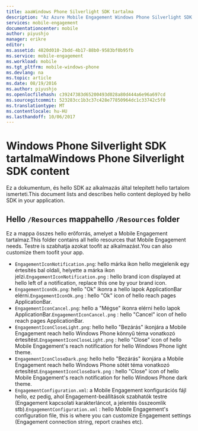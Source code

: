 ```yaml
---
title: aaaWindows Phone Silverlight SDK tartalma
description: "Az Azure Mobile Engagement Windows Phone Silverlight SDK hello hello tartalmát megismerése"
services: mobile-engagement
documentationcenter: mobile
author: piyushjo
manager: erikre
editor: 
ms.assetid: 4820d010-2bdd-4b17-88b0-9583bf0b95fb
ms.service: mobile-engagement
ms.workload: mobile
ms.tgt_pltfrm: mobile-windows-phone
ms.devlang: na
ms.topic: article
ms.date: 08/19/2016
ms.author: piyushjo
ms.openlocfilehash: c39247383d65200493d028a80d444a6e96a697cd
ms.sourcegitcommit: 523283cc1b3c37c428e77850964dc1c33742c5f0
ms.translationtype: MT
ms.contentlocale: hu-HU
ms.lasthandoff: 10/06/2017
---
```

# <a name="windows-phone-silverlight-sdk-content"></a><span data-ttu-id="b8609-103">Windows Phone Silverlight SDK tartalma</span><span class="sxs-lookup"><span data-stu-id="b8609-103">Windows Phone Silverlight SDK content</span></span>
<span data-ttu-id="b8609-104">Ez a dokumentum, és hello SDK az alkalmazás által telepített hello tartalom ismerteti.</span><span class="sxs-lookup"><span data-stu-id="b8609-104">This document lists and describes hello content deployed by hello SDK in your application.</span></span>

## <a name="hello-resources-folder"></a><span data-ttu-id="b8609-105">Hello `/Resources` mappa</span><span class="sxs-lookup"><span data-stu-id="b8609-105">hello `/Resources` folder</span></span>
<span data-ttu-id="b8609-106">Ez a mappa összes hello erőforrás, amelyet a Mobile Engagement tartalmaz.</span><span class="sxs-lookup"><span data-stu-id="b8609-106">This folder contains all hello resources that Mobile Engagement needs.</span></span> <span data-ttu-id="b8609-107">Testre is szabhatja azokat toofit az alkalmazást.</span><span class="sxs-lookup"><span data-stu-id="b8609-107">You can also customize them toofit your app.</span></span>

* <span data-ttu-id="b8609-108">`EngagementIconNotification.png`: hello márka ikon hello megjelenik egy értesítés bal oldali, helyette a márka ikon jelzi.</span><span class="sxs-lookup"><span data-stu-id="b8609-108">`EngagementIconNotification.png` : hello brand icon displayed at hello left of a notification, replace this one by your brand icon.</span></span>
* <span data-ttu-id="b8609-109">`EngagementIconOk.png`: hello "Ok" ikonra a hello lapok ApplicationBar elérni.</span><span class="sxs-lookup"><span data-stu-id="b8609-109">`EngagementIconOk.png` : hello "Ok" icon of hello reach pages ApplicationBar.</span></span>
* <span data-ttu-id="b8609-110">`EngagementIconCancel.png`: hello a "Mégse" ikonra elérni hello lapok ApplicationBar.</span><span class="sxs-lookup"><span data-stu-id="b8609-110">`EngagementIconCancel.png` : hello "Cancel" icon of hello reach pages ApplicationBar.</span></span>
* <span data-ttu-id="b8609-111">`EngagementIconCloseLight.png`: hello hello "Bezárás" ikonjára a Mobile Engagement reach hello Windows Phone könnyű téma vonatkozó értesítést.</span><span class="sxs-lookup"><span data-stu-id="b8609-111">`EngagementIconCloseLight.png` : hello "Close" icon of hello Mobile Engagement's reach notification for hello Windows Phone light theme.</span></span>
* <span data-ttu-id="b8609-112">`EngagementIconCloseDark.png`: hello hello "Bezárás" ikonjára a Mobile Engagement reach hello Windows Phone sötét téma vonatkozó értesítést.</span><span class="sxs-lookup"><span data-stu-id="b8609-112">`EngagementIconCloseDark.png` : hello "Close" icon of hello Mobile Engagement's reach notification for hello Windows Phone dark theme.</span></span>
* <span data-ttu-id="b8609-113">`EngagementConfiguration.xml`: a Mobile Engagement konfigurációs fájl hello, ez pedig, ahol Engagement-beállítások szabhatók testre (Engagement kapcsolati karakterláncot, a jelentés összeomlik stb).</span><span class="sxs-lookup"><span data-stu-id="b8609-113">`EngagementConfiguration.xml` : hello Mobile Engagement's configuration file, this is where you can customize Engagement settings (Engagement connection string, report crashes etc).</span></span>

